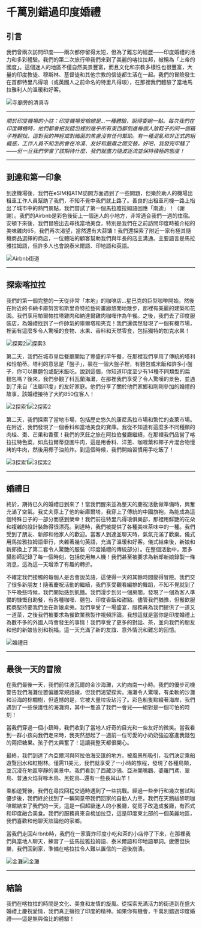 # 千萬別錯過印度婚禮

## 引言

我們曾兩次訪問印度——兩次都停留得太短，但為了難忘的經歷——印度婚禮的活力和多彩體驗。我們的第二次旅行帶我們來到了美麗的喀拉拉邦，被稱為「上帝的國度」。這個迷人的地區不僅自然美景豐富，而且文化和宗教多樣性也很豐富，大量的印度教徒、穆斯林、基督徒和其他宗教的信徒都生活在一起。我們的冒險發生在首都特里凡得琅（或英國人之前命名的特里凡得琅），在那裡我們體驗了當地馬拉雅利人的溫暖和好客。

![寺廟旁的清真寺](https://twotrekkers.nyc3.cdn.digitaloceanspaces.com/media/multipart-uploads/Kerala_Introduction.svg)

---

_關於印度機場的小註：印度機場安檢總是...一種體驗，說得委婉一點。每次我們在印度轉機時，他們都會把我錢包裡的幾乎所有東西都倒進每個人放鞋子的同一個箱子裡翻找，這對我的神經或對細菌的焦慮沒有任何幫助。有一種混亂和非正式的組織感，工作人員不知怎的會在冷漠、友好和嚴肅之間交替。好吧，我發完牢騷了——但一旦我們學會了該期待什麼，我們就盡力隨波逐流並保持積極的態度！_

---

## 到達和第一印象

到達機場後，我們在eSIM和ATM訪問方面遇到了一些問題，但樂於助人的機場出租車工作人員幫助了我們，不知不覺中我們就上路了。善良的出租車司機一路上指出了城市中的熱門景點，我們嘗試了第一個馬拉雅拉姆語回應「南迪」！（謝謝）。我們的Airbnb是彩色後街上一個迷人的小地方，非常適合我們一週的住宿。安頓下來後，我們冒險出去尋找當地美食，特別是我們在之前訪問印度時被介紹的美味雞肉65，我們再次渴望，當然還有大蒜馕！我們還探索了附近一家有極其隨機商品選擇的商店，一位體貼的顧客幫助我們與年長的店主溝通。主要語言是馬拉雅拉姆語，但許多人也會說泰米爾語、印地語和英語。

![Airbnb街道](https://twotrekkers.nyc3.cdn.digitaloceanspaces.com/media/multipart-uploads/Kerala_Arrival.svg)

---

## 探索喀拉拉

我們的第一個完整的一天從非常「本地」的咖啡店...星巴克的巨型咖啡開始，然後在附近的卡納卡庫努宮和斯里奇特拉藝術畫廊悠閒地散步，那裡有美麗的建築和花園。我們享用帕爾帕拉塔雞肉和納達爾雞肉咖喱作為午餐。之後，我們去了印度服裝店，為婚禮找到了一件帥氣的庫爾塔和夾克！我們還偶然發現了一個有機市場，裡面有這麼多令人驚嘆的食物、水果、香料和天然零食，包括獨特的加克水果！

![探索2](https://twotrekkers.nyc3.cdn.digitaloceanspaces.com/media/multipart-uploads/Kerala_exploring_2.svg)![探索3](https://twotrekkers.nyc3.cdn.digitaloceanspaces.com/media/multipart-uploads/Kerala_exploring_3.svg)

第二天，我們在城市皇后餐廳開始了豐盛的早午餐，在那裡我們享用了傳統的塔利和恰帕蒂。塔利的意思是「盤子」，裝在一個大盤子裡，有麵包或米飯和許多小盤子，你可以蘸麵包或配米飯吃。說到這個，你知道印度至少有14種不同類型的扁麵包嗎？後來，我們參觀了科瓦蘭海灘，在那裡我們享受了令人驚嘆的景色，並遇到了來自「法屬印度」的友好家庭。他們分享了關於他們家鄉和剛剛參加的婚禮的故事，該婚禮接待了大約850位客人！

![2探索1](https://twotrekkers.nyc3.cdn.digitaloceanspaces.com/media/multipart-uploads/Kerala_2exploring_1.svg)![2探索2](https://twotrekkers.nyc3.cdn.digitaloceanspaces.com/media/multipart-uploads/Kerala_2exploring_2.svg)

第二天，我們探索了當地市場，包括歷史悠久的康尼馬拉市場和繁忙的查萊市場。在附近，我們發現了一個香料和當地美食的寶庫。我從不知道有這麼多不同種類的肉桂、棗、芒果和香蕉！我們的烹飪之旅在阿拉伯餐廳繼續，在那裡我們品嘗了喀拉拉特色菜，如烏拉爾蒂亞圖牛肉，這是用香料、洋蔥、咖喱葉和椰子片混合物慢烤的牛肉，然後用椰子油煎炸。到這個時候，我們開始習慣用手吃飯了！

![3探索1](https://twotrekkers.nyc3.cdn.digitaloceanspaces.com/media/multipart-uploads/Kerala_3exploring_1.svg)![3探索2](https://twotrekkers.nyc3.cdn.digitaloceanspaces.com/media/multipart-uploads/Kerala_3exploring_2.svg)

---

## 婚禮日

終於，期待已久的婚禮日到來了！當我們醒來並為整天的慶祝活動做準備時，興奮充滿了空氣。我丈夫穿上了他的新庫爾塔，我穿上了傳統的中國旗袍，為能成為這個特殊日子的一部分而感到榮幸！我們前往特里凡得琅俱樂部，那裡用鮮艷的花朵和複雜的設計裝飾得很漂亮。到達時，我們被提供了各種美味茶味中的一種。我們受到了朋友、新郎和他家人的歡迎。當客人到達並聊天時，氣氛充滿了歡樂。儀式用馬拉雅拉姆語舉行，夾雜著幾句英語，充滿了溫暖和好客。儀式結束後，新娘和新郎換上了第二套令人驚艷的服裝（印度婚禮的傳統部分）。在整個活動中，眾多攝影師記錄了每一個時刻，包括使用無人機！我們甚至被要求為新郎新娘錄製一條消息，這為這一天增添了有趣的轉折。

不確定我們接觸的每個人是否會說英語，這使得一天的其餘時間變得冒險。我們交了很多新朋友！隨著慶祝活動的繼續，我們享受觀看編排的舞蹈，不知不覺就到了下午晚些時候，我們開始感到飢餓。我們漫步到另一個房間，發現了一個為客人準備的慷慨自助餐，有各種咖喱、麵包、印度香飯和甜點。儘管我們猶豫，但餐飲服務商堅持要我們坐在新娘桌旁。我們享受了一場盛宴，服務員為我們提供了一道又一道菜，之後我們被要求為餐飲業務製作視頻評論。我想這就是當你是印度婚禮上為數不多的外國人時會發生的事情！我們享受了更多的對話、茶，並向我們的朋友和他的新娘告別和祝福。這一天充滿了新的友誼、意外情況和難忘的回憶。

![婚禮日](https://twotrekkers.nyc3.cdn.digitaloceanspaces.com/media/multipart-uploads/Kerala_wedding_2.svg)

---

## 最後一天的冒險

在我們最後一天，我們前往波瓦爾的金沙海灘，大約向南一小時。我們的優步司機警告我們海灘位置偏離常規路線，但我們渴望探索。海灘令人驚嘆，有柔軟的沙灘和沿海的棕櫚樹，但遺憾的是，它被大量垃圾玷污了。彩色船隻點綴著海岸，我們遇到了一些保護性的海灘狗，其中一隻追了我們一會兒——絕對是一個可怕的時刻！

當我們穿過一個小鎮時，我們收到了當地人好奇的目光和一些友好的微笑。當我看到一群小孩向我們走來時，我突然想起了一週前一位可愛的小奶奶強迫塞進我錢包的兩把糖果。孩子們太興奮了！這讓我整天都很開心。

最終，我們到達了內亞爾河與阿拉伯海交匯的地方。被風景所吸引，我們決定乘船遊覽回水和紅樹林。僅需11美元，我們就享受了一小時的旅程，發現了各種鳥類，並沉浸在地區寧靜的美景中。我們看到了西藏沙鴴、亞洲開嘴鸛、婆羅門鳶、翠鳥、普通火焰背啄木鳥、黑蛇鳥...還有一些長耳山羊！

乘船遊覽後，我們在尋找回程交通時遇到了一些挑戰。經過一些步行和幾次嘗試叫優步後，我們終於找到了一輛同意帶我們回家的自動人力車。我們在天鵝絨黎明咖啡館結束了我們的一天，這是一個超級迷人的小餐廳，從房子改造成餐廳，有西式和印度融合美食。我們的服務員來自梅加拉亞，這是印度東北部的一個美麗地區，我們喜歡和他聊天談論他的家鄉。

當我們走回Airbnb時，我們在一家賣炸印度小吃和茶的小店停了下來，在那裡我們與當地人聊天，練習了一些馬拉雅拉姆語、泰米爾語和印地語單詞。疲憊但快樂，我們回到家，準備在喀拉拉令人難以置信的一週後崩潰。

![金灘](https://twotrekkers.nyc3.cdn.digitaloceanspaces.com/media/multipart-uploads/Kerala_lastday_1.svg)![金灘](https://twotrekkers.nyc3.cdn.digitaloceanspaces.com/media/multipart-uploads/Kerala_lastday_2.svg)

---

## 結論

我們在喀拉拉的時間是文化、美食和友情的旋風。從探索充滿活力的街道到在盛大婚禮上慶祝愛情，我們真正擁抱了印度的精神。如果你有機會，千萬別錯過印度婚禮——這是無與倫比的體驗！
